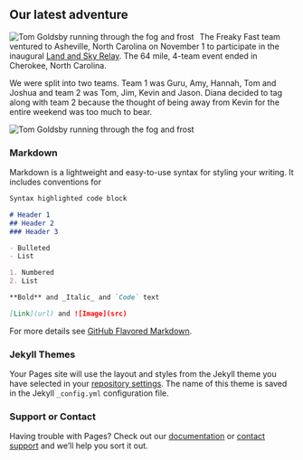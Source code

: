 ## Our latest adventure

<img src="https://raw.githubusercontent.com/ackleyk/freakyfast/master/tom-goldsby.jpg" alt="Tom Goldsby running through the fog and frost" style="float: left; margin-right:10px" />The Freaky Fast team ventured to Asheville, North Carolina on November 1 to participate in the inaugural [Land and Sky Relay](http://gloryhoundevents.com/event/land-and-sky-relay/). The 64 mile, 4-team event ended in Cherokee, North Carolina.

We were split into two teams. Team 1 was Guru, Amy, Hannah, Tom and Joshua and team 2 was Tom, Jim, Kevin and Jason. Diana decided to tag along with team 2 because the thought of being away from Kevin for the entire weekend was too much to bear.

![Tom Goldsby running through the fog and frost](https://raw.githubusercontent.com/ackleyk/freakyfast/master/tom-goldsby.jpg)

### Markdown

Markdown is a lightweight and easy-to-use syntax for styling your writing. It includes conventions for

```markdown
Syntax highlighted code block

# Header 1
## Header 2
### Header 3

- Bulleted
- List

1. Numbered
2. List

**Bold** and _Italic_ and `Code` text

[Link](url) and ![Image](src)
```

For more details see [GitHub Flavored Markdown](https://guides.github.com/features/mastering-markdown/).

### Jekyll Themes

Your Pages site will use the layout and styles from the Jekyll theme you have selected in your [repository settings](https://github.com/ackleyk/freakyfast/settings). The name of this theme is saved in the Jekyll `_config.yml` configuration file.

### Support or Contact

Having trouble with Pages? Check out our [documentation](https://help.github.com/categories/github-pages-basics/) or [contact support](https://github.com/contact) and we’ll help you sort it out.
